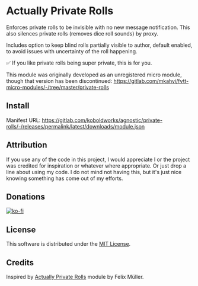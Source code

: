 # Actually Private Rolls

Enforces private rolls to be invisible with no new message notification. This also silences private rolls (removes dice roll sounds) by proxy.

Includes option to keep blind rolls partially visible to author, default enabled, to avoid issues with uncertainty of the roll happening.

✅ If you like private rolls being super private, this is for you.

This module was originally developed as an unregistered micro module, though that version has been discontinued: <https://gitlab.com/mkahvi/fvtt-micro-modules/-/tree/master/private-rolls>

## Install

Manifest URL: <https://gitlab.com/koboldworks/agnostic/private-rolls/-/releases/permalink/latest/downloads/module.json>

## Attribution

If you use any of the code in this project, I would appreciate I or the project was credited for inspiration or whatever where appropriate. Or just drop a line about using my code. I do not mind not having this, but it's just nice knowing something has come out of my efforts.

## Donations

[![ko-fi](https://ko-fi.com/img/githubbutton_sm.svg)](https://ko-fi.com/I2I13O9VZ)

## License

This software is distributed under the [MIT License](./LICENSE).

## Credits

Inspired by [Actually Private Rolls](https://github.com/syl3r86/Actually-Private-Rolls) module by Felix Müller.
